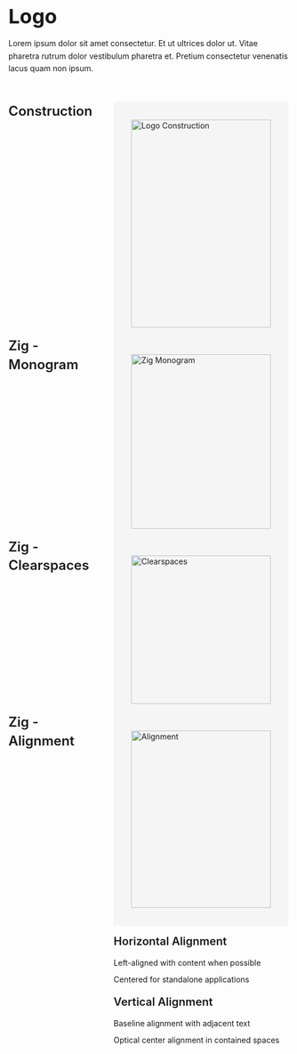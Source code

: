 <div style="display: flex; gap: 2rem;">
  <div style="flex: 1; max-width: 800px;">
    <h1 style="font-size: 2.25rem; font-weight: bold; margin-bottom: 1rem;">Logo</h1>
    <p style="margin: 1rem 0; line-height: 1.6;">Lorem ipsum dolor sit amet consectetur. Et ut ultrices dolor ut. Vitae pharetra rutrum dolor vestibulum pharetra et. Pretium consectetur venenatis lacus quam non ipsum.</p>
    
   <div style="display: flex; gap: 2rem; margin: 3rem 0;">
      <div style="flex: 1;">
        <h2 style="margin: 0; font-size: 1.5rem; font-weight: 600; line-height: 1.4;">Construction</h2>
      </div>
      <div style="flex: 2;">
        <div style="background: #f5f5f5; padding: 2rem; border-radius: 4px;">
          <img src="/images/logo-construction.png" alt="Logo Construction" style="width: 100%; height: auto; display: block;" />
        </div>
        <h3 style="font-size: 1.25rem; font-weight: 600; margin: 1rem 0;">We call our symbol The Zig</h3>
        <p style="margin: 1rem 0; line-height: 1.6;">The Zig stands for motion, spontaneity and energy. It speaks to the restless energy of the future generations and their desire to create their perfect world.</p>
        <p style="margin: 1rem 0; line-height: 1.6;">The Zig is the graphic encapsulation of our narrative and serves to identify everything that we represent. It is a living object that's always in motion. The V approximation represents the 'resting' state of the Zig.</p>
      </div>
    </div>

   <div style="display: flex; gap: 2rem; margin: 3rem 0;">
      <div style="flex: 1;">
        <h2 style="margin: 0; font-size: 1.5rem; font-weight: 600; line-height: 1.4;">Zig - Monogram</h2>
      </div>
      <div style="flex: 2;">
        <div style="background: #f5f5f5; padding: 2rem; border-radius: 4px;">
          <img src="/images/zig-monogram.png" alt="Zig Monogram" style="width: 100%; height: auto; display: block;" />
        </div>
        <p style="margin: 1rem 0; line-height: 1.6;">The Zig monogram serves as our icon mark, designed for recognition at smaller scales and as a memorable brand element.</p>
        <ul style="list-style: none; padding: 0; margin: 1rem 0;">
          <li style="margin: 0.5rem 0; line-height: 1.6;">App icons</li>
          <li style="margin: 0.5rem 0; line-height: 1.6;">Favicons</li>
          <li style="margin: 0.5rem 0; line-height: 1.6;">Social media avatars</li>
          <li style="margin: 0.5rem 0; line-height: 1.6;">Small-scale applications</li>
        </ul>
      </div>
    </div>

   <div style="display: flex; gap: 2rem; margin: 3rem 0;">
      <div style="flex: 1;">
        <h2 style="margin: 0; font-size: 1.5rem; font-weight: 600; line-height: 1.4;">Zig - Clearspaces</h2>
      </div>
      <div style="flex: 2;">
        <div style="background: #f5f5f5; padding: 2rem; border-radius: 4px;">
          <img src="/images/zig-clearspaces.png" alt="Clearspaces" style="width: 100%; height: auto; display: block;" />
        </div>
        <ul style="list-style: none; padding: 0; margin: 1rem 0;">
          <li style="margin: 0.5rem 0; line-height: 1.6;"><strong>Minimum Clearspace</strong>: Equal to the height of the Zig monogram</li>
          <li style="margin: 0.5rem 0; line-height: 1.6;"><strong>Protected Area</strong>: No other visual elements may intrude into this space</li>
          <li style="margin: 0.5rem 0; line-height: 1.6;"><strong>Scaling</strong>: Clearspace scales proportionally with logo size</li>
        </ul>
      </div>
    </div>

   <div style="display: flex; gap: 2rem; margin: 3rem 0;">
      <div style="flex: 1;">
        <h2 style="margin: 0; font-size: 1.5rem; font-weight: 600; line-height: 1.4;">Zig - Alignment</h2>
      </div>
      <div style="flex: 2;">
        <div style="background: #f5f5f5; padding: 2rem; border-radius: 4px;">
          <img src="/images/zig-alignment.png" alt="Alignment" style="width: 100%; height: auto; display: block;" />
        </div>
        <h3 style="font-size: 1.25rem; font-weight: 600; margin: 1rem 0;">Horizontal Alignment</h3>
        <ul style="list-style: none; padding: 0; margin: 1rem 0;">
          <li style="margin: 0.5rem 0; line-height: 1.6;">Left-aligned with content when possible</li>
          <li style="margin: 0.5rem 0; line-height: 1.6;">Centered for standalone applications</li>
        </ul>
        <h3 style="font-size: 1.25rem; font-weight: 600; margin: 1rem 0;">Vertical Alignment</h3>
        <ul style="list-style: none; padding: 0; margin: 1rem 0;">
          <li style="margin: 0.5rem 0; line-height: 1.6;">Baseline alignment with adjacent text</li>
          <li style="margin: 0.5rem 0; line-height: 1.6;">Optical center alignment in contained spaces</li>
        </ul>
      </div>
    </div>
  </div>
</div>
